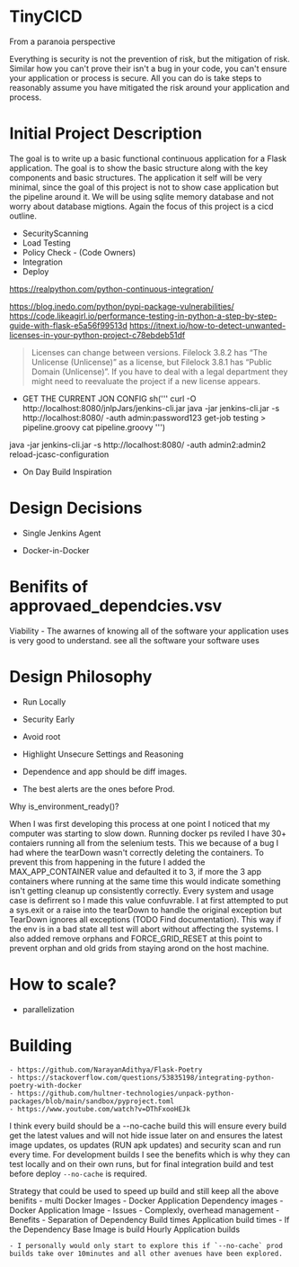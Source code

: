 # TinyCICD



From a paranoia perspective 

Everything is security is not the prevention of risk, but the mitigation of risk. Similar how you can't prove their isn't a bug in your code, you can't ensure your application or process is secure. All you can do is take steps to reasonably assume you have mitigated the risk around your application and process. 

# Initial Project Description

The goal is to write up a basic functional continuous application for a Flask application. The goal is to show the basic structure along with the key components and basic structures. The application it self will be very minimal, since the goal of this project is not to show case application but the pipeline around it. We will be using sqlite memory database and not worry about database migtions. Again the focus of this project is a cicd outline. 

- SecurityScanning 
- Load Testing
- Policy Check - (Code Owners)
- Integration
- Deploy

https://realpython.com/python-continuous-integration/

https://blog.inedo.com/python/pypi-package-vulnerabilities/
https://code.likeagirl.io/performance-testing-in-python-a-step-by-step-guide-with-flask-e5a56f99513d
https://itnext.io/how-to-detect-unwanted-licenses-in-your-python-project-c78ebdeb51df
> Licenses can change between versions. Filelock 3.8.2 has “The Unlicense (Unlicense)” as a license, but Filelock 3.8.1 has “Public Domain (Unlicense)”. If you have to deal with a legal department they might need to reevaluate the project if a new license appears.

- GET THE CURRENT JON CONFIG
                sh('''
                curl -O http://localhost:8080/jnlpJars/jenkins-cli.jar
                java -jar jenkins-cli.jar -s http://localhost:8080/ -auth admin:password123 get-job testing > pipeline.groovy
                cat pipeline.groovy
                ''')

java -jar jenkins-cli.jar -s http://localhost:8080/ -auth admin2:admin2 reload-jcasc-configuration


- On Day Build Inspiration 


# Design Decisions
- Single Jenkins Agent

- Docker-in-Docker


# Benifits of approvaed_dependcies.vsv

Viability - The awarnes of knowing all of the software your application uses is very good to understand. see all the software your software uses


# Design Philosophy
- Run Locally

- Security Early

- Avoid root 

- Highlight Unsecure Settings and Reasoning

- Dependence and app should be diff images.

- The best alerts are the ones before Prod.



Why is_environment_ready()?

When I was first developing this process at one point I noticed that my computer was starting to slow down. Running docker ps reviled I have 30+ contaiers running all from the selenium tests. This we because of a bug I had where the tearDown wasn't correctly deleting the containers. To prevent this from happening in the future I added the MAX_APP_CONTAINER value and defaulted it to 3, if more the 3 app containers where running at the same time this would indicate something isn't getting cleanup up consistently correctly. Every system and usage case is defirrent so I made this value confuvrable. I at first attempted to put a sys.exit or a raise into the tearDown to handle the original exception but TearDown ignores all exceptions (TODO Find documentation). This way if the env is in a bad state all test will abort without affecting the systems. I also added remove orphans and FORCE_GRID_RESET at this point to prevent orphan and old grids from staying arond on the host machine. 


# How to scale? 
- parallelization 


# Building
    - https://github.com/NarayanAdithya/Flask-Poetry 
    - https://stackoverflow.com/questions/53835198/integrating-python-poetry-with-docker
    - https://github.com/hultner-technologies/unpack-python-packages/blob/main/sandbox/pyproject.toml
    - https://www.youtube.com/watch?v=DThFxooHEJk



I think every build should be a --no-cache build this will ensure every build get the latest values and will not hide issue later on and ensures the latest image updates, os updates (RUN apk updates) and security scan and run every time. For development builds I see the benefits which is why they can test locally and on their own runs, but for final integration build and test before deploy `--no-cache` is required.

Strategy that could be used to speed up build and still keep all the above benifits
    - multi Docker Images 
        - Docker Application Dependency images
        - Docker Application Image
    - Issues 
        - Complexly, overhead management
    - Benefits
        - Separation of Dependency Build times Application build times 
        - If the Dependency Base Image is build Hourly Application builds

    - I personally would only start to explore this if `--no-cache` prod builds take over 10minutes and all other avenues have been explored. 